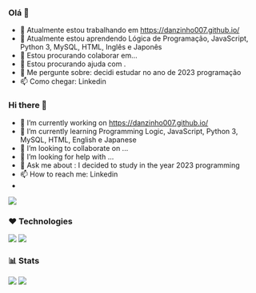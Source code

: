 ### Olá 👋

- 🔭 Atualmente estou trabalhando em https://danzinho007.github.io/
- 🌱 Atualmente estou aprendendo Lógica de Programação, JavaScript, Python 3, MySQL, HTML, Inglês e Japonês
- 👯 Estou procurando colaborar em...
- 🤔 Estou procurando ajuda com .
- 💬 Me pergunte sobre: decidi estudar no ano de 2023 programação
- 📫 Como chegar: Linkedin

### Hi there 👋

- 🔭 I’m currently working on https://danzinho007.github.io/
- 🌱 I’m currently learning Programming Logic, JavaScript, Python 3, MySQL, HTML, English e Japanese
- 👯 I’m looking to collaborate on ...
- 🤔 I’m looking for help with ...
- 💬 Ask me about : I decided to study in the year 2023 programming
- 📫 How to reach me: Linkedin
- 

<!--
**danzinho007/danzinho007** is a ✨ _special_ ✨ repository because its `README.md` (this file) appears on your GitHub profile.

Here are some ideas to get you started:

- 🔭 I’m currently working on Language Projects
- 🌱 I’m currently learning Programming Logic, Python 3, JavaScript, Machine Learning and Java
- 👯 I’m looking to collaborate on ...
- 🤔 I’m looking for help with ...
- 💬 Ask me about : I decided to study in the year 2023 programming
- 📫 How to reach me: ...
- 😄 Pronouns: ...
- ⚡ Fun fact: ...
-->

![](https://github-profile-summary-cards.vercel.app/api/cards/profile-details?username=danzinho007&theme=github)

### ❤️ Technologies

![](https://github-profile-summary-cards.vercel.app/api/cards/repos-per-language?username=danzinho007&theme=github) ![](https://github-profile-summary-cards.vercel.app/api/cards/most-commit-language?username=danzinho007&theme=github)

### 📊 Stats
![](https://github-profile-summary-cards.vercel.app/api/cards/stats?username=danzinho007&theme=github) ![](https://github-profile-summary-cards.vercel.app/api/cards/productive-time?username=danzinho007&theme=github)


<!-- ![Contribution](https://activity-graph.herokuapp.com/graph?username=caoyue&theme=minimal) -->
